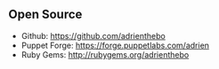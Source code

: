 Open Source
-----------

  * Github: https://github.com/adrienthebo
  * Puppet Forge: https://forge.puppetlabs.com/adrien
  * Ruby Gems: http://rubygems.org/adrienthebo
